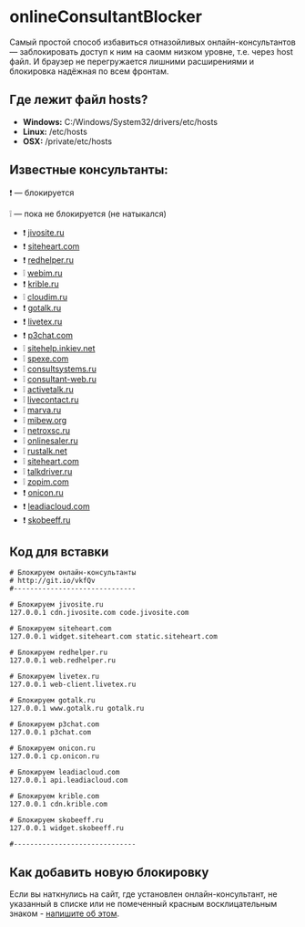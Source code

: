 # onlineConsultantBlocker

Самый простой способ избавиться отназойливых онлайн-консультантов — заблокировать доступ к ним на саомм низком уровне, т.е. через host файл. И браузер не перегружается лишними расширениями и блокировка надёжная по всем фронтам.

## Где лежит файл hosts?

- **Windows:** C:/Windows/System32/drivers/etc/hosts
- **Linux:** /etc/hosts
- **OSX:** /private/etc/hosts

## Известные консультанты:
:exclamation: — блокируется

:grey_exclamation: — пока не блокируется (не натыкался)

- :exclamation: [jivosite.ru](http://jivosite.ru)
- :exclamation: [siteheart.com](http://siteheart.com)
- :exclamation: [redhelper.ru](http://redhelper.ru)
- :grey_exclamation: [webim.ru](http://webim.ru)
- :exclamation: [krible.ru](http://krible.ru)
- :grey_exclamation: [cloudim.ru](http://cloudim.ru)
- :exclamation: [gotalk.ru](http://gotalk.ru)
- :exclamation: [livetex.ru](http://livetex.ru)
- :exclamation: [p3chat.com](http://p3chat.com)
- :grey_exclamation: [sitehelp.inkiev.net](http://sitehelp.inkiev.net)
- :grey_exclamation: [spexe.com](http://spexe.com)
- :grey_exclamation: [consultsystems.ru](http://consultsystems.ru)
- :grey_exclamation: [consultant-web.ru](http://consultant-web.ru)
- :grey_exclamation: [activetalk.ru](http://activetalk.ru)
- :grey_exclamation: [livecontact.ru](http://livecontact.ru)
- :grey_exclamation: [marva.ru](http://marva.ru)
- :grey_exclamation: [mibew.org](http://mibew.org)
- :grey_exclamation: [netroxsc.ru](http://netroxsc.ru)
- :grey_exclamation: [onlinesaler.ru](http://onlinesaler.ru)
- :grey_exclamation: [rustalk.net](http://rustalk.net)
- :grey_exclamation: [siteheart.com](http://siteheart.com)
- :grey_exclamation: [talkdriver.ru](http://talkdriver.ru)
- :grey_exclamation: [zopim.com](http://zopim.com)
- :exclamation: [onicon.ru](http://onicon.ru/)
- :exclamation: [leadiacloud.com](http://leadiacloud.com/)
- :exclamation: [skobeeff.ru](http://skobeeff.ru/)

   
## Код для вставки 
```
# Блокируем онлайн-консультанты
# http://git.io/vkfQv
#------------------------------

# Блокируем jivosite.ru
127.0.0.1 cdn.jivosite.com code.jivosite.com

# Блокируем siteheart.com
127.0.0.1 widget.siteheart.com static.siteheart.com

# Блокируем redhelper.ru
127.0.0.1 web.redhelper.ru

# Блокируем livetex.ru
127.0.0.1 web-client.livetex.ru

# Блокируем gotalk.ru
127.0.0.1 www.gotalk.ru gotalk.ru

# Блокируем p3chat.com
127.0.0.1 p3chat.com

# Блокируем onicon.ru
127.0.0.1 cp.onicon.ru

# Блокируем leadiacloud.com
127.0.0.1 api.leadiacloud.com

# Блокируем krible.com
127.0.0.1 cdn.krible.com

# Блокируем skobeeff.ru
127.0.0.1 widget.skobeeff.ru

#------------------------------
```

## Как добавить новую блокировку
Если вы наткнулись на сайт, где установлен онлайн-консультант, не указанный в списке или не помеченный красным восклицательным знаком - [напишите об этом](https://github.com/pafnuty/onlineConsultantBlocker/issues).

